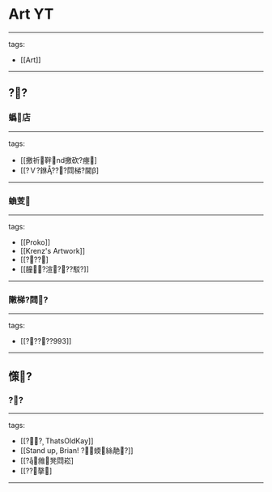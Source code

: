 ﻿---
layout: default
---

# Art YT

---
tags:
  - [[Art]]
  
---

## ??
### 蟡店
---
tags:
  - [[撽祈靽nd撽砍?瘞]
  - [[?Ｖ?銝???閰梯?閫β]
  
---

### 蝜芰
---
tags:
  - [[Proko]]
  - [[Krenz's Artwork]]
  - [[???]
  - [[朣?渲???駁?]]
  
---

### 敶梯?閰?
---
tags:
  - [[?????993]]
  
---

## 憡?

### ??
---
tags:
  - [[?? ThatsOldKay]]
  - [[Stand up, Brian! ?蝡絲靘?]]
  - [[?雓凳閰崧]
  - [[??摮]
  
---

